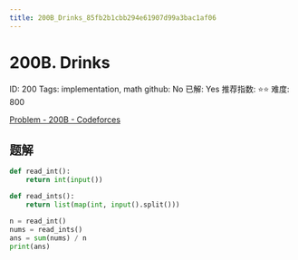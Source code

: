 ```yaml
---
title: 200B_Drinks_85fb2b1cbb294e61907d99a3bac1af06
---
```


# 200B. Drinks

ID: 200
Tags: implementation, math
github: No
已解: Yes
推荐指数: ⭐⭐
难度: 800

[Problem - 200B - Codeforces](https://codeforces.com/problemset/problem/200/B)

## 题解

```python
def read_int():
    return int(input())

def read_ints():
    return list(map(int, input().split()))

n = read_int()
nums = read_ints()
ans = sum(nums) / n
print(ans)
```